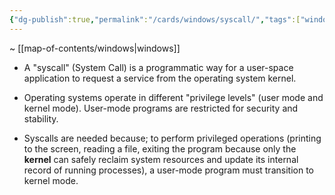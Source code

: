 ```yaml
---
{"dg-publish":true,"permalink":"/cards/windows/syscall/","tags":["windows"]}
---
```


~ [[map-of-contents/windows\|windows]]

- A "syscall" (System Call) is a programmatic way for a user-space application to request a service from the operating system kernel.

- Operating systems operate in different "privilege levels" (user mode and kernel mode). User-mode programs are restricted for security and stability.

- Syscalls are needed because; to perform privileged operations (printing to the screen, reading a file, exiting the program because only the **kernel** can safely reclaim system resources and update its internal record of running processes), a user-mode program must transition to kernel mode.





